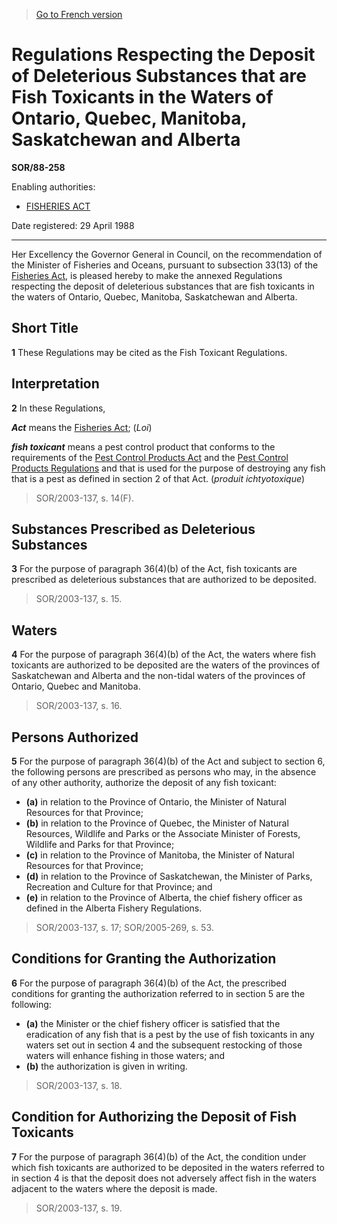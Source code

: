 > [Go to French version](/fr/Règlements/Décrets,%20ordonnances%20et%20règlements%20statutaires/88/258.md)

# Regulations Respecting the Deposit of Deleterious Substances that are Fish Toxicants in the Waters of Ontario, Quebec, Manitoba, Saskatchewan and Alberta

**SOR/88-258**

Enabling authorities: 
- [FISHERIES ACT](/en/Acts/Revised%20Statutes%20of%20Canada/F/F-14.md)

Date registered: 29 April 1988

----------

Her Excellency the Governor General in Council, on the recommendation of the Minister of Fisheries and Oceans, pursuant to subsection 33(13) of the [Fisheries Act](/en/Acts/Revised%20Statutes%20of%20Canada/F/F-14.md), is pleased hereby to make the annexed Regulations respecting the deposit of deleterious substances that are fish toxicants in the waters of Ontario, Quebec, Manitoba, Saskatchewan and Alberta.




## Short Title


**1** These Regulations may be cited as the Fish Toxicant Regulations.




## Interpretation


**2** In these Regulations,

***Act*** means the [Fisheries Act](/en/Acts/Revised%20Statutes%20of%20Canada/F/F-14.md); (*Loi*)

***fish toxicant*** means a pest control product that conforms to the requirements of the [Pest Control Products Act](/en/Acts/Statutes%20of%20Canada/2002/c.%2028.md) and the [Pest Control Products Regulations](/en/Regulations/Statutory%20Orders%20and%20Regulations/2006/124.md) and that is used for the purpose of destroying any fish that is a pest as defined in section 2 of that Act. (*produit ichtyotoxique*)
> SOR/2003-137, s. 14(F).





## Substances Prescribed as Deleterious Substances


**3** For the purpose of paragraph 36(4)(b) of the Act, fish toxicants are prescribed as deleterious substances that are authorized to be deposited.
> SOR/2003-137, s. 15.





## Waters


**4** For the purpose of paragraph 36(4)(b) of the Act, the waters where fish toxicants are authorized to be deposited are the waters of the provinces of Saskatchewan and Alberta and the non-tidal waters of the provinces of Ontario, Quebec and Manitoba.
> SOR/2003-137, s. 16.





## Persons Authorized


**5** For the purpose of paragraph 36(4)(b) of the Act and subject to section 6, the following persons are prescribed as persons who may, in the absence of any other authority, authorize the deposit of any fish toxicant:
- **(a)** in relation to the Province of Ontario, the Minister of Natural Resources for that Province;
- **(b)**  in relation to the Province of Quebec, the Minister of Natural Resources, Wildlife and Parks or the Associate Minister of Forests, Wildlife and Parks for that Province;
- **(c)** in relation to the Province of Manitoba, the Minister of Natural Resources for that Province;
- **(d)** in relation to the Province of Saskatchewan, the Minister of Parks, Recreation and Culture for that Province; and
- **(e)** in relation to the Province of Alberta, the chief fishery officer as defined in the Alberta Fishery Regulations.
> SOR/2003-137, s. 17; SOR/2005-269, s. 53.





## Conditions for Granting the Authorization


**6** For the purpose of paragraph 36(4)(b) of the Act, the prescribed conditions for granting the authorization referred to in section 5 are the following:
- **(a)** the Minister or the chief fishery officer is satisfied that the eradication of any fish that is a pest by the use of fish toxicants in any waters set out in section 4 and the subsequent restocking of those waters will enhance fishing in those waters; and
- **(b)** the authorization is given in writing.
> SOR/2003-137, s. 18.





## Condition for Authorizing the Deposit of Fish Toxicants


**7** For the purpose of paragraph 36(4)(b) of the Act, the condition under which fish toxicants are authorized to be deposited in the waters referred to in section 4 is that the deposit does not adversely affect fish in the waters adjacent to the waters where the deposit is made.
> SOR/2003-137, s. 19.



